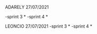 
ADARELY 
27/07/2021 

-sprint 3 
* 
-sprint 4 
* 

LEONCIO 
27/07/2021 
-sprint 3 
* 
-sprint 4 
* 

